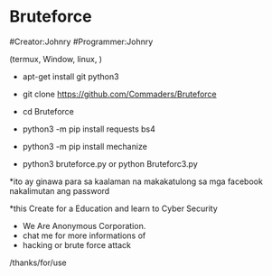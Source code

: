 # Bruteforce
#Creator:Johnry
#Programmer:Johnry 

(termux, Window, linux, )

- apt-get install git python3

- git clone https://github.com/Commaders/Bruteforce

- cd Bruteforce

- python3 -m pip install requests bs4

- python3 -m pip install mechanize

- python3 bruteforce.py or python Bruteforc3.py

*ito ay ginawa para sa kaalaman na makakatulong sa
mga facebook nakalimutan ang password

*this Create for a Education and learn to
Cyber Security

* We Are Anonymous Corporation.
* chat me for more informations of
* hacking or brute force attack


/thanks/for/use
